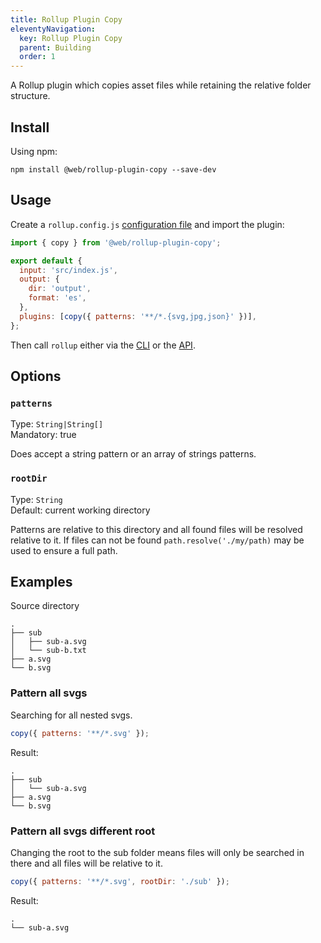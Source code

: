```yaml
---
title: Rollup Plugin Copy
eleventyNavigation:
  key: Rollup Plugin Copy
  parent: Building
  order: 1
---
```


A Rollup plugin which copies asset files while retaining the relative folder structure.

## Install

Using npm:

```
npm install @web/rollup-plugin-copy --save-dev
```

## Usage

Create a `rollup.config.js` [configuration file](https://www.rollupjs.org/guide/en/#configuration-files) and import the plugin:

```js
import { copy } from '@web/rollup-plugin-copy';

export default {
  input: 'src/index.js',
  output: {
    dir: 'output',
    format: 'es',
  },
  plugins: [copy({ patterns: '**/*.{svg,jpg,json}' })],
};
```

Then call `rollup` either via the [CLI](https://www.rollupjs.org/guide/en/#command-line-reference) or the [API](https://www.rollupjs.org/guide/en/#javascript-api).

## Options

### `patterns`

Type: `String|String[]`<br>
Mandatory: true

Does accept a string pattern or an array of strings patterns.

### `rootDir`

Type: `String`<br>
Default: current working directory

Patterns are relative to this directory and all found files will be resolved relative to it.
If files can not be found `path.resolve('./my/path)` may be used to ensure a full path.

## Examples

Source directory

```
.
├── sub
│   ├── sub-a.svg
│   └── sub-b.txt
├── a.svg
└── b.svg
```

### Pattern all svgs

Searching for all nested svgs.

```js
copy({ patterns: '**/*.svg' });
```

Result:

```
.
├── sub
│   └── sub-a.svg
├── a.svg
└── b.svg
```

### Pattern all svgs different root

Changing the root to the sub folder means files will only be searched in there and all files will be relative to it.

```js
copy({ patterns: '**/*.svg', rootDir: './sub' });
```

Result:

```
.
└── sub-a.svg
```
